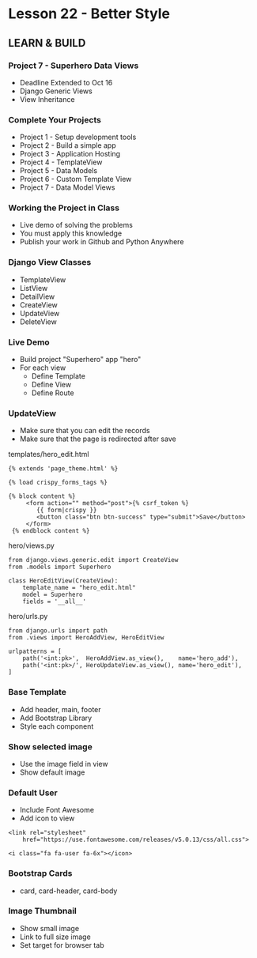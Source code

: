 # Lesson 22 - Better Style

## LEARN & BUILD

### Project 7 - Superhero Data Views
* Deadline Extended to Oct 16
* Django Generic Views
* View Inheritance


### Complete Your Projects
* Project 1 - Setup development tools
* Project 2 - Build a simple app
* Project 3 - Application Hosting
* Project 4 - TemplateView
* Project 5 - Data Models
* Project 6 - Custom Template View
* Project 7 - Data Model Views


### Working the Project in Class
* Live demo of solving the problems
* You must apply this knowledge
* Publish your work in Github and Python Anywhere


### Django View Classes
* TemplateView
* ListView
* DetailView
* CreateView
* UpdateView
* DeleteView


### Live Demo
* Build project "Superhero"  app "hero"
* For each view
    * Define Template
    * Define View
    * Define Route

### UpdateView
* Make sure that you can edit the records
* Make sure that the page is redirected after save


templates/hero_edit.html

    {% extends 'page_theme.html' %}
    
    {% load crispy_forms_tags %}
    
    {% block content %}
         <form action="" method="post">{% csrf_token %}
            {{ form|crispy }}
            <button class="btn btn-success" type="submit">Save</button>
         </form>
     {% endblock content %}
  
    
hero/views.py

    from django.views.generic.edit import CreateView
    from .models import Superhero
    
    class HeroEditView(CreateView):
        template_name = "hero_edit.html"
        model = Superhero
        fields = '__all__'


hero/urls.py

    from django.urls import path
    from .views import HeroAddView, HeroEditView

    urlpatterns = [
        path('<int:pk>',  HeroAddView.as_view(),    name='hero_add'),        
        path('<int:pk>/', HeroUpdateView.as_view(), name='hero_edit'),
    ]


### Base Template
* Add header, main, footer
* Add Bootstrap Library
* Style each component


### Show selected image
* Use the image field in view
* Show default image


### Default User
* Include Font Awesome
* Add icon to view

```
<link rel="stylesheet" 
    href="https://use.fontawesome.com/releases/v5.0.13/css/all.css">
              
<i class="fa fa-user fa-6x"></icon>
```


### Bootstrap Cards
* card, card-header, card-body


### Image Thumbnail
* Show small image
* Link to full size image
* Set target for browser tab

